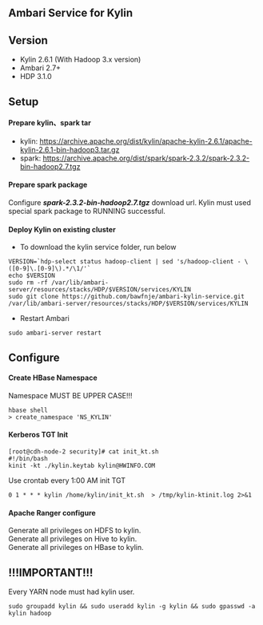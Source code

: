 ## Ambari Service for Kylin

## Version
   + Kylin 2.6.1 (With Hadoop 3.x version)
   + Ambari 2.7+
   + HDP 3.1.0

## Setup

#### Prepare kylin、spark tar
   + kylin: https://archive.apache.org/dist/kylin/apache-kylin-2.6.1/apache-kylin-2.6.1-bin-hadoop3.tar.gz
   + spark: https://archive.apache.org/dist/spark/spark-2.3.2/spark-2.3.2-bin-hadoop2.7.tgz

#### Prepare spark package 
Configure ***spark-2.3.2-bin-hadoop2.7.tgz*** download url. Kylin must used special spark package to RUNNING successful.

#### Deploy Kylin on existing cluster

- To download the kylin service folder, run below
```
VERSION=`hdp-select status hadoop-client | sed 's/hadoop-client - \([0-9]\.[0-9]\).*/\1/'`
echo $VERSION
sudo rm -rf /var/lib/ambari-server/resources/stacks/HDP/$VERSION/services/KYLIN  
sudo git clone https://github.com/bawfnje/ambari-kylin-service.git /var/lib/ambari-server/resources/stacks/HDP/$VERSION/services/KYLIN
```

- Restart Ambari

```
sudo ambari-server restart
```

## Configure

#### Create HBase Namespace
Namespace MUST BE UPPER CASE!!!
```
hbase shell
> create_namespace 'NS_KYLIN'
``` 

#### Kerberos TGT Init
```
[root@cdh-node-2 security]# cat init_kt.sh
#!/bin/bash
kinit -kt ./kylin.keytab kylin@HWINFO.COM
```
Use crontab every 1:00 AM init TGT
```
0 1 * * * kylin /home/kylin/init_kt.sh  > /tmp/kylin-ktinit.log 2>&1
```

#### Apache Ranger configure
Generate all privileges on HDFS to kylin.    
Generate all privileges on Hive to kylin.  
Generate all privileges on HBase to kylin.  

## !!!IMPORTANT!!!
Every YARN node must had kylin user.
```
sudo groupadd kylin && sudo useradd kylin -g kylin && sudo gpasswd -a kylin hadoop
```
